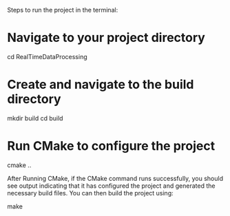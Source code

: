 Steps to run the project in the terminal:

# Navigate to your project directory
cd RealTimeDataProcessing

# Create and navigate to the build directory
mkdir build
cd build

# Run CMake to configure the project
cmake ..

After Running CMake, if the CMake command runs successfully, you should see output indicating that it has configured the project and generated the necessary build files.
You can then build the project using:

make

